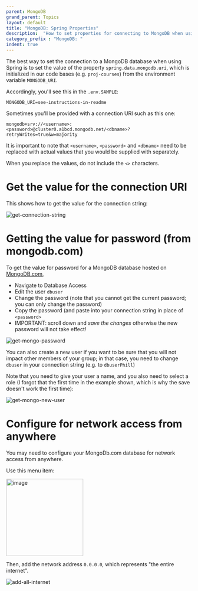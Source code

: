```yaml
---
parent: MongoDB
grand_parent: Topics
layout: default
title: "MongoDB: Spring Properties"
description:  "How to set properties for connecting to MongoDB when using Spring"
category_prefix	: "MongoDB: "
indent: true
---
```


The best way to set the connection to a MongoDB database when using Spring is to set the value of the property `spring.data.mongodb.uri`, which
is initialized in our code bases (e.g. `proj-courses`) from the environment variable `MONGODB_URI`.

Accordingly, you'll see this in the `.env.SAMPLE`:
```
MONGODB_URI=see-instructions-in-readme
```

Sometimes you'll be provided with a connection URI such as this one:

```
mongodb+srv://<username>:<password>@cluster0.a1bcd.mongodb.net/<dbname>?retryWrites=true&w=majority
```

It is important to note that `<username>`, `<password>` and `<dbname>` need to be replaced with actual values that
you would be supplied with separately.

When you replace the values, do not include the `<>` characters.


# Get the value for the connection URI

This shows how to get the value for the connection string:

![get-connection-string](https://github.com/ucsb-cs156/ucsb-cs156.github.io/assets/1119017/a1200926-bae6-468f-954b-ea3453e4eb82)


# Getting the value for password (from mongodb.com)

To get the value for password for a MongoDB database hosted on [MongoDB.com](https://mongodb.com),

* Navigate to Database Access
* Edit the user `dbuser`
* Change the password (note that you cannot get the current password; you can only change the password)
* Copy the password (and paste into your connection string in place of `<password>`
* IMPORTANT: scroll down and *save the changes* otherwise the new password will not take effect!

![get-mongo-password](https://github.com/ucsb-cs156/ucsb-cs156.github.io/assets/1119017/4c2296ec-39e3-4301-8db8-c5523103b5f3)

You can also create a new user if you want to be sure that you will not impact other members
of your group; in that case, you need to change `dbuser` in your connection string (e.g. to `dbuserPhill`)

Note that you need to give your user a name, and you also need to select a role (I forgot that the first time in the example shown,
which is why the save doesn't work the first time):

![get-mongo-new-user](https://github.com/ucsb-cs156/ucsb-cs156.github.io/assets/1119017/c321d32d-bb96-489f-b73e-410269b96f02)



# Configure for network access from anywhere

You may need to configure your MongoDb.com database for network access from anywhere.

Use this menu item:

<img width="209" alt="image" src="https://github.com/ucsb-cs156/ucsb-cs156.github.io/assets/1119017/dce7ff10-4be5-4a95-bbf1-3b642f8b9c78">

Then, add the network address `0.0.0.0`, which represents "the entire internet".

![add-all-internet](https://github.com/ucsb-cs156/ucsb-cs156.github.io/assets/1119017/96d328ae-c382-425d-a118-51d2fca89368)

